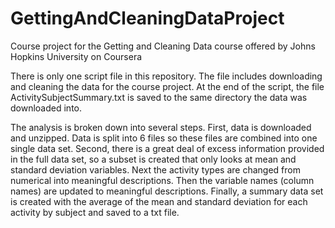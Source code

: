 # GettingAndCleaningDataProject
Course project for the Getting and Cleaning Data course offered by Johns Hopkins University on Coursera

There is only one script file in this repository. The file includes downloading and cleaning the data for the course project. At the end of the script, the file ActivitySubjectSummary.txt is saved to the same directory the data was downloaded into.

The analysis is broken down into several steps. First, data is downloaded and unzipped. Data is split into 6 files so these files are combined into one single data set. Second, there is a great deal of excess information provided in the full data set, so a subset is created that only looks at mean and standard deviation variables. Next the activity types are changed from numerical into meaningful descriptions. Then the variable names (column names) are updated to meaningful descriptions. Finally, a summary data set is created with the average of the mean and standard deviation for each activity by subject and saved to a txt file.
